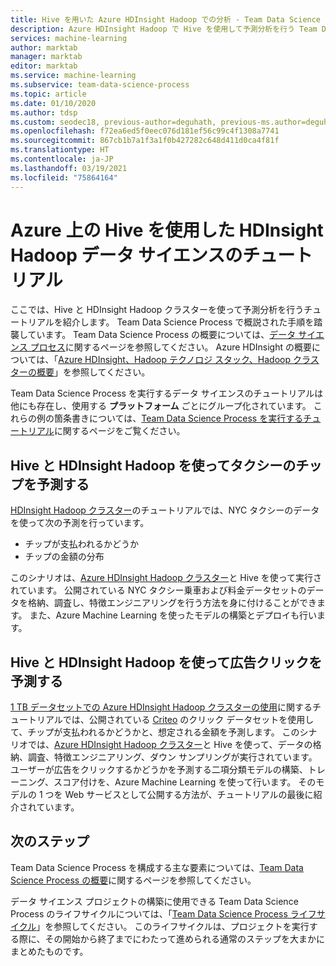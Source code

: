 ```yaml
---
title: Hive を用いた Azure HDInsight Hadoop での分析 - Team Data Science Process
description: Azure HDInsight Hadoop で Hive を使用して予測分析を行う Team Data Science Process の例を紹介します。
services: machine-learning
author: marktab
manager: marktab
editor: marktab
ms.service: machine-learning
ms.subservice: team-data-science-process
ms.topic: article
ms.date: 01/10/2020
ms.author: tdsp
ms.custom: seodec18, previous-author=deguhath, previous-ms.author=deguhath
ms.openlocfilehash: f72ea6ed5f0eec076d181ef56c99c4f1308a7741
ms.sourcegitcommit: 867cb1b7a1f3a1f0b427282c648d411d0ca4f81f
ms.translationtype: HT
ms.contentlocale: ja-JP
ms.lasthandoff: 03/19/2021
ms.locfileid: "75864164"
---
```

# <a name="hdinsight-hadoop-data-science-walkthroughs-using-hive-on-azure"></a>Azure 上の Hive を使用した HDInsight Hadoop データ サイエンスのチュートリアル 

ここでは、Hive と HDInsight Hadoop クラスターを使って予測分析を行うチュートリアルを紹介します。 Team Data Science Process で概説された手順を踏襲しています。 Team Data Science Process の概要については、[データ サイエンス プロセス](overview.md)に関するページを参照してください。 Azure HDInsight の概要については、「[Azure HDInsight、Hadoop テクノロジ スタック、Hadoop クラスターの概要](../../hdinsight/hadoop/apache-hadoop-introduction.md)」を参照してください。

Team Data Science Process を実行するデータ サイエンスのチュートリアルは他にも存在し、使用する **プラットフォーム** ごとにグループ化されています。 これらの例の箇条書きについては、[Team Data Science Process を実行するチュートリアル](walkthroughs.md)に関するページをご覧ください。


## <a name="predict-taxi-tips-using-hive-with-hdinsight-hadoop"></a>Hive と HDInsight Hadoop を使ってタクシーのチップを予測する

[HDInsight Hadoop クラスター](hive-walkthrough.md)のチュートリアルでは、NYC タクシーのデータを使って次の予測を行っています。 

- チップが支払われるかどうか 
- チップの金額の分布

このシナリオは、[Azure HDInsight Hadoop クラスター](https://azure.microsoft.com/services/hdinsight/)と Hive を使って実行されています。 公開されている NYC タクシー乗車および料金データセットのデータを格納、調査し、特徴エンジニアリングを行う方法を身に付けることができます。 また、Azure Machine Learning を使ったモデルの構築とデプロイも行います。

## <a name="predict-advertisement-clicks-using-hive-with-hdinsight-hadoop"></a>Hive と HDInsight Hadoop を使って広告クリックを予測する

[1 TB データセットでの Azure HDInsight Hadoop クラスターの使用](hive-criteo-walkthrough.md)に関するチュートリアルでは、公開されている [Criteo](https://labs.criteo.com/downloads/download-terabyte-click-logs/) のクリック データセットを使用して、チップが支払われるかどうかと、想定される金額を予測します。 このシナリオでは、[Azure HDInsight Hadoop クラスター](https://azure.microsoft.com/services/hdinsight/)と Hive を使って、データの格納、調査、特徴エンジニアリング、ダウン サンプリングが実行されています。 ユーザーが広告をクリックするかどうかを予測する二項分類モデルの構築、トレーニング、スコア付けを、Azure Machine Learning を使って行います。 そのモデルの 1 つを Web サービスとして公開する方法が、チュートリアルの最後に紹介されています。


## <a name="next-steps"></a>次のステップ

Team Data Science Process を構成する主な要素については、[Team Data Science Process の概要](overview.md)に関するページを参照してください。

データ サイエンス プロジェクトの構築に使用できる Team Data Science Process のライフサイクルについては、「[Team Data Science Process ライフサイクル](lifecycle.md)」を参照してください。 このライフサイクルは、プロジェクトを実行する際に、その開始から終了までにわたって進められる通常のステップを大まかにまとめたものです。 

